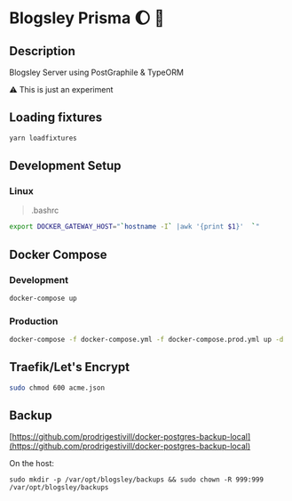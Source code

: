 # Blogsley Prisma :moon: :elephant:

## Description

Blogsley Server using PostGraphile & TypeORM

:warning:  This is just an experiment

## Loading fixtures

```bash
yarn loadfixtures
```

## Development Setup

### Linux
> .bashrc
```bash
export DOCKER_GATEWAY_HOST="`hostname -I` |awk '{print $1}'  `"
```

## Docker Compose

### Development

```bash
docker-compose up
```

### Production

```bash
docker-compose -f docker-compose.yml -f docker-compose.prod.yml up -d
```

## Traefik/Let's Encrypt
```bash
sudo chmod 600 acme.json
```

## Backup
[https://github.com/prodrigestivill/docker-postgres-backup-local](https://github.com/prodrigestivill/docker-postgres-backup-local)

On the host:

```
sudo mkdir -p /var/opt/blogsley/backups && sudo chown -R 999:999 /var/opt/blogsley/backups
```
